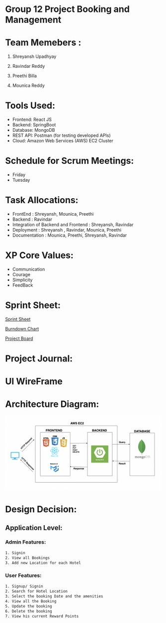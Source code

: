 # Group 12 Project Booking and Management

# Team Memebers :

1) Shreyansh Upadhyay 

2) Ravindar Reddy 

3) Preethi Billa 

4) Mounica Reddy

# Tools Used:

 * Frontend: React JS
 * Backend: SpringBoot
 * Database: MongoDB
 * REST API: Postman (for testing developed APIs)
 * Cloud: Amazon Web Services (AWS) EC2 Cluster

# Schedule for Scrum Meetings:

 * Friday
 * Tuesday

# Task Allocations:

 * FrontEnd : Shreyansh, Mounica, Preethi
 * Backend : Ravindar
 * Integration of Backend and Frontend : Shreyansh, Ravindar
 * Deployment : Shreyansh , Ravindar, Mounica, Preethi
 * Documentation : Mounica, Preethi, Shreyansh, Ravindar

# XP Core Values:

 * Communication
 * Courage
 * Simplicity
 * FeedBack

# Sprint Sheet:

[Sprint Sheet](https://github.com/gopinathsjsu/team-project-incognito/blob/main/Documentation/Scrum_Journal_202.xlsx)

[Burndown Chart](https://docs.google.com/spreadsheets/d/12HDOMYoLC3ENJTQOy0CME6LnWqeNuzJCaCU8Bj9qWb8/edit#gid=1503773425)

[Project Board](https://trello.com/b/PjHUdO26/weeklyprogresscmpe202)

# Project Journal:



# UI WireFrame

# Architecture Diagram:

![](Architecture_Diagram.png)


# Design Decision:

## Application Level:

### Admin Features:

    1. Signin
    2. View all Bookings
    3. Add new Location for each Hotel

### User Features:

    1. Signup/ Signin
    2. Search for Hotel Location
    3. Select the booking Date and the amenities
    4. View all the Booking
    5. Update the booking
    6. Delete the booking
    7. View his current Reward Points



